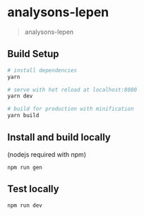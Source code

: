 # analysons-lepen

> analysons-lepen

## Build Setup

``` bash
# install dependencies
yarn

# serve with hot reload at localhost:8080
yarn dev

# build for production with minification
yarn build
```

## Install and build locally

(nodejs required with npm)

    npm run gen

## Test locally

    npm run dev

